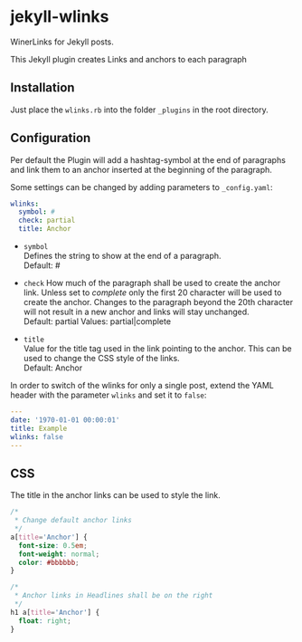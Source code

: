 # jekyll-wlinks
WinerLinks for Jekyll posts.

This Jekyll plugin creates Links and anchors to each paragraph 


## Installation
Just place the `wlinks.rb` into the folder `_plugins` in the root directory.

## Configuration
Per default the Plugin will add a hashtag-symbol at the end of paragraphs and
link them to an anchor inserted at the beginning of the paragraph.

Some settings can be changed by adding parameters to `_config.yaml`:

``` yaml
wlinks:
  symbol: #
  check: partial
  title: Anchor
```

* `symbol`  
  Defines the string to show at the end of a paragraph.  
  Default: #

* `check`
  How much of the paragraph shall be used to create the anchor link. Unless set
  to _complete_ only the first 20 character will be used to create the anchor.
  Changes to the paragraph beyond the 20th character will not result in a new
  anchor and links will stay unchanged.  
  Default: partial
  Values: partial|complete

* `title`  
  Value for the title tag used in the link pointing to the anchor. This can be
  used to change the CSS style of the links.  
  Default: Anchor

In order to switch of the wlinks for only a single post, extend the YAML
header with the parameter `wlinks` and set it to `false`:

``` YAML
---
date: '1970-01-01 00:00:01'
title: Example
wlinks: false
---
``` 

## CSS
The title in the anchor links can be used to style the link.  

``` css
/*
 * Change default anchor links
 */
a[title='Anchor'] {
  font-size: 0.5em;
  font-weight: normal;
  color: #bbbbbb;
}

/*
 * Anchor links in Headlines shall be on the right
 */
h1 a[title='Anchor'] {
  float: right;
}
```

